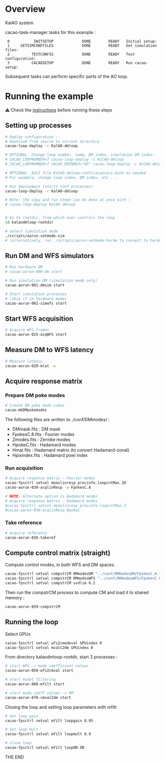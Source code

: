 # Overview

KalAO system

cacao-task-manager tasks for this example :

~~~
 0           INITSETUP             DONE        READY   Initial setup:
 1     GETSIMCONFFILES             DONE        READY   Get simulation files:
 2          TESTCONFIG             DONE        READY   Test configuration:
 3          CACAOSETUP             DONE        READY   Run cacao-setup:
~~~
Subsequent tasks can perform specific parts of the AO loop.


# Running the example

:warning: Check the [instructions](https://github.com/cacao-org/cacao/tree/dev/AOloopControl/examples) before running these steps



## Setting up processes


```bash
# Deploy configuration :
# download from source to current directory
cacao-loop-deploy -c KalAO-dmloop

# OPTIONAL: Change loop number, name, DM index, simulation DM index:
# CACAO_LOOPNUMBER=7 cacao-loop-deploy -c KalAO-dmloop
# CACAO_LOOPNUMBER=7 CACAO_DMINDEX="03" cacao-loop-deploy -c KalAO-dmloop

# OPTIONAL: Edit file KalAO-dmloop-conf/cacaovars.bash as needed
# For example, change loop index, DM index, etc ...

# Run deployment (starts conf processes)
cacao-loop-deploy -r KalAO-dmloop

# Note: the copy and run steps can be done at once with :
# cacao-loop-deploy KalAO-dmloop


# Go to rootdir, from which user controls the loop
cd kalaodmloop-rootdir

# select simulation mode
./scripts/aorun-setmode-sim
# (alternatively, run ./scripts/aorun-setmode-hardw to connect to hardware)
```

## Run DM and WFS simulators

```bash
# Run hardware DM
# cacao-aorun-000-dm start

# Run simulation DM (simulation mode only)
cacao-aorun-001-dmsim start

# Start simulation processes
# (skip if in hardware mode)
cacao-aorun-002-simwfs start
```





## Start WFS acquisition

```bash
# Acquire WFS frames
cacao-aorun-025-acqWFS start
```

## Measure DM to WFS latency

```bash
# Measure latency
cacao-aorun-020-mlat -w
```



## Acquire response matrix


### Prepare DM poke modes

```bash
# Create DM poke mode cubes
cacao-mkDMpokemodes
```
The following files are written to ./conf/DMmodes/ :
- DMmask.fits    : DM mask
- FpokesC.8.fits : Fourier modes
- Zmodes.fits    : Zernike modes
- HpokeC.fits    : Hadamard modes
- Hmat.fits      : Hadamard matrix (to convert Hadamard-zonal)
- Hpixindex.fits : Hadamard pixel index



### Run acquisition


```bash
# Acquire response matrix - Fourier modes
cacao-fpsctrl setval measlinresp procinfo.loopcntMax 20
cacao-aorun-030-acqlinResp -w FpokesC.8

# NOTE: Alternate option is Hadamard modes
# Acquire response matrix - Hadamard modes
#cacao-fpsctrl setval measlinresp procinfo.loopcntMax 3
#cacao-aorun-030-acqlinResp HpokeC
```

### Take reference

```bash
# Acquire reference
cacao-aorun-026-takeref
```


## Compute control matrix (straight)

Compute control modes, in both WFS and DM spaces.

```bash
cacao-fpsctrl setval compstrCM RMmodesDM "../conf/RMmodesDM/FpokesC.8.fits"
cacao-fpsctrl setval compstrCM RMmodesWFS "../conf/RMmodesWFS/FpokesC.8.WFSresp.fits"
cacao-fpsctrl setval compstrCM svdlim 0.2
```
Then run the compstrCM process to compute CM and load it to shared memory :
```bash
cacao-aorun-039-compstrCM
```



## Running the loop

Select GPUs
```bash
cacao-fpsctrl setval wfs2cmodeval GPUindex 0
cacao-fpsctrl setval mvalC2dm GPUindex 0
```


From directory kalaodmloop-rootdir, start 3 processes :

```bash
# start WFS -> mode coefficient values
cacao-aorun-050-wfs2cmval start

# start modal filtering
cacao-aorun-060-mfilt start

# start mode coeff values -> DM
cacao-aorun-070-cmval2dm start

```

Closing the loop and setting loop parameters with mfilt:

```bash
# Set loop gain
cacao-fpsctrl setval mfilt loopgain 0.95

# Set loop mult
cacao-fpsctrl setval mfilt loopmult 0.9

# close loop
cacao-fpsctrl setval mfilt loopON ON

```


THE END
